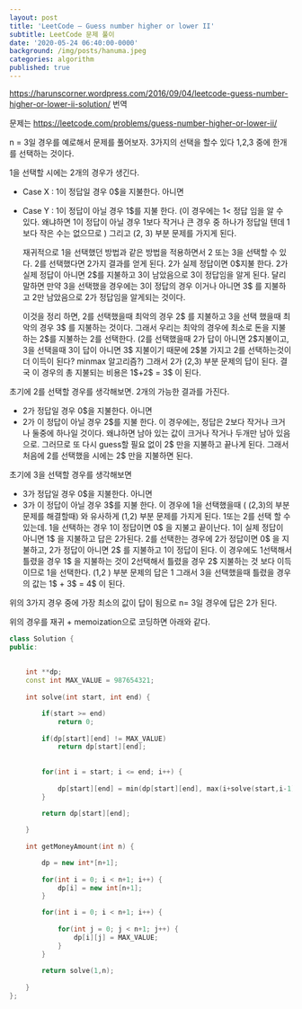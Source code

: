 ```yaml
---
layout: post
title: 'LeetCode – Guess number higher or lower II'
subtitle: LeetCode 문제 풀이
date: '2020-05-24 06:40:00-0000'
background: /img/posts/hanuma.jpeg
categories: algorithm
published: true
---
```




https://harunscorner.wordpress.com/2016/09/04/leetcode-guess-number-higher-or-lower-ii-solution/ 번역

문제는 https://leetcode.com/problems/guess-number-higher-or-lower-ii/

n = 3일 경우를 예로해서 문제를 풀어보자. 3가지의 선택을 할수 있다 1,2,3 중에 한개를 선택하는 것이다.

1을 선택할 시에는 2개의 경우가 생긴다.

- Case X : 1이 정답일 경우 0&#36;을 지불한다. 아니면

- Case Y : 1이 정답이 아닐 경우 1&#36;를 지불 한다. (이 경우에는 1< 정답 임을 알 수 있다. 왜냐하면 1이 정답이 아닐 
  경우 1보다 작거나 큰 경우 중 하나가 정답일 텐데 1보다 작은 수는 없으므로 ) 그리고 (2, 3) 부분 문제를 가지게 된다. 

  재귀적으로 1을 선택했던 방법과 같은 방법을 적용하면서 2 또는 3을 선택할 수 있다.
  2를 선택했다면 2가지 결과를 얻게 된다. 2가 실제 정답이면 0&#36;지불 한다. 2가 실제 정답이 아니면 2&#36;를 지불하고 3이 
  남았음으로 3이 정답임을 알게 된다. 달리 말하면 만약 3을 선택했을 경우에는 3이 정답의 경우 이거나 아니면 3&#36; 를 지불하고 2만 남았음으로 2가 정답임을 알게되는 것이다.

  이것을 정리 하면, 2를 선택했을때 최악의 경우 2&#36; 를 지불하고 3을 선택 했을때 최악의 경우 3&#36; 를 지불하는 것이다. 그래서 우리는 최악의 경우에 최소로 돈을 지불하는 2&#36;를 지불하는 2를 선택한다. (2를 선택했을때 2가 답이 아니면 2&#36;지불이고, 3을 선택을때 3이 답이 아니면 3&#36; 지불이기 때문에 2&#36;불 가지고 2를 선택하는것이 더 이득이 된다? minmax 알고리즘?)
  그래서 2가 (2,3) 부분 문제의 답이 된다. 결국 이 경우의 총 지불되는 비용은  1&#36;+2&#36; = 3&#36; 이 된다.



초기에 2를 선택할 경우를 생각해보면. 2개의 가능한 결과를 가진다.

- 2가 정답일 경우 0&#36;을 지불한다. 아니면
- 2가 이 정답이 아닐 경우 2&#36;를 지불 한다. 이 경우에는, 정답은 2보다 작거나 크거나 둘중에 하나일 것이다. 왜냐하면 남아 있는 값이 크거나 작거나 두개만 남아 있음으로. 그러므로 또 다시 guess할 필요 없이 2&#36; 만을 지불하고 끝나게 된다.
  그래서 처음에 2를 선택했을 시에는 2&#36; 만을 지불하면 된다.  


초기에 3을 선택할 경우를 생각해보면

- 3가 정답일 경우 0&#36;을 지불한다. 아니면
- 3가 이 정답이 아닐 경우 3&#36;를 지불 한다. 이 경우에 1을 선택했을때 ( (2,3)의 부분문제를 해결할때) 와 유사하게 (1,2) 부분
  문제를 가지게 된다. 
  1또는 2를 선택 할 수 있는데. 1을 선택하는 경우 1이 정답이면 0&#36; 을 지불고 끝이난다. 1이 실제 정답이 아니면 1&#36; 을 지불하고 답은 2가된다. 2를 선택한는 경우에 2가 정답이면 0&#36; 을 지불하고, 2가 정답이 아니면 2&#36; 를 지불하고 1이 정답이 된다.
  이 경우에도 1선택해서 틀렸을 경우 1&#36; 을 지불하는 것이 2선택해서 틀렸을 경우 2&#36; 지불하는 것 보다 이득이므로 1을 선택한다. (1,2 ) 부분 문제의 답은 1 그래서 3을 선택했을때 틀렸을 경우의 값는 1&#36; + 3&#36; = 4&#36; 이 된다.  

위의 3가지 경우 중에 가장 최소의 값이 답이 됨으로 n= 3일 경우에 답은 2가 된다.

위의 경우를 재귀 + memoization으로 코딩하면 아래와 같다.
 



```c++
class Solution {
public:
    
    
    int **dp;
    const int MAX_VALUE = 987654321;    
    
    int solve(int start, int end) {

        if(start >= end)
            return 0;
    
        if(dp[start][end] != MAX_VALUE)
            return dp[start][end];
        
        
        for(int i = start; i <= end; i++) {
            
            dp[start][end] = min(dp[start][end], max(i+solve(start,i-1),i+solve(i+1,end)));
        }

        return dp[start][end];
        
    }
    
    int getMoneyAmount(int n) {

        dp = new int*[n+1];
        
        for(int i = 0; i < n+1; i++) {
            dp[i] = new int[n+1];
        }

        for(int i = 0; i < n+1; i++) {
        
            for(int j = 0; j < n+1; j++) {
                dp[i][j] = MAX_VALUE;            
            }
        }
    
        return solve(1,n);
        
    }
};
```




  


